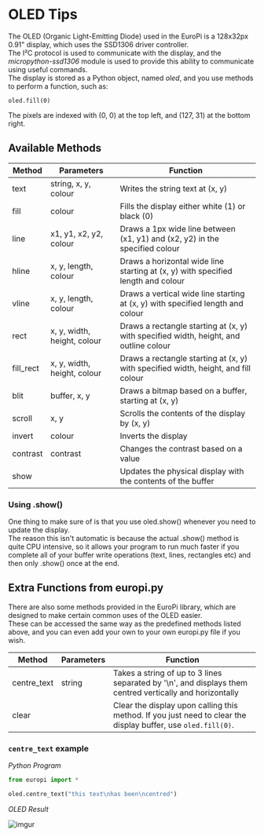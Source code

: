 # OLED Tips

The OLED (Organic Light-Emitting Diode) used in the EuroPi is a 128x32px 0.91" display, which uses the SSD1306 driver controller.  
The I²C protocol is used to communicate with the display, and the *micropython-ssd1306* module is used to provide this ability to communicate using useful commands.  
The display is stored as a Python object, named *oled*, and you use methods to perform a function, such as:
```
oled.fill(0)
```
The pixels are indexed with (0, 0) at the top left, and (127, 31) at the bottom right.

## Available Methods

| Method | Parameters | Function |
| ------ | ---------- | -------- |
|text|string, x, y, colour|Writes the string text at (x, y)|
|fill|colour|Fills the display either white (1) or black (0)|
|line|x1, y1, x2, y2, colour|Draws a 1px wide line between (x1, y1) and (x2, y2) in the specified colour|
|hline|x, y, length, colour|Draws a horizontal wide line starting at (x, y) with specified length and colour|
|vline|x, y, length, colour|Draws a vertical wide line starting at (x, y) with specified length and colour|
|rect|x, y, width, height, colour|Draws a rectangle starting at (x, y) with specified width, height, and outline colour|
|fill_rect|x, y, width, height, colour|Draws a rectangle starting at (x, y) with specified width, height, and fill colour|
|blit|buffer, x, y|Draws a bitmap based on a buffer, starting at (x, y)
|scroll|x, y|Scrolls the contents of the display by (x, y)
|invert|colour|Inverts the display
|contrast|contrast|Changes the contrast based on a value
|show||Updates the physical display with the contents of the buffer

### Using .show()
One thing to make sure of is that you use oled.show() whenever you need to update the display.  
The reason this isn't automatic is because the actual .show() method is quite CPU intensive, so it allows your program to run much faster if you complete all of your buffer write operations (text, lines, rectangles etc) and then only .show() once at the end.

## Extra Functions from europi.py

There are also some methods provided in the EuroPi library, which are designed to make certain common uses of the OLED easier.  
These can be accessed the same way as the predefined methods listed above, and you can even add your own to your own europi.py file if you wish.

| Method | Parameters | Function |
| ------ | ---------- | -------- |
|centre_text|string|Takes a string of up to 3 lines separated by '\n', and displays them centred vertically and horizontally|
|clear||Clear the display upon calling this method. If you just need to clear the display buffer, use `oled.fill(0)`.

### `centre_text` example

*Python Program*

```python
from europi import *

oled.centre_text("this text\nhas been\ncentred")
```

*OLED Result*

![imgur](https://i.imgur.com/Elljlt1.jpg)
